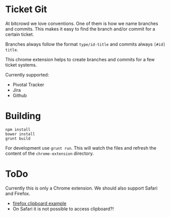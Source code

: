 # Ticket Git

At bitcrowd we love conventions. One of them is how we name branches and commits. This makes it easy to find the branch and/or commit for a certain ticket.

Branches always follow the format `type/id-title` and commits always `[#id] title`.

This chrome extension helps to create branches and commits for a few ticket systems.

Currently supported:

* Pivotal Tracker
* Jira
* Github

# Building

```
npm install
bower install
grunt build
```

For development use `grunt run`. This will watch the files and refresh the
content of the `chrome-extension` directory.

# ToDo

Currently this is only a Chrome extension. We should also support Safari and Firefox.

* [firefox clipboard example](https://github.com/fwenzel/copy-url)
* On Safari it is not possible to access clipboard?!
